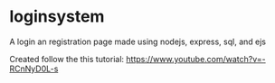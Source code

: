 # loginsystem
A login an registration page made using nodejs, express, sql, and ejs


Created follow the this tutorial: https://www.youtube.com/watch?v=-RCnNyD0L-s 
